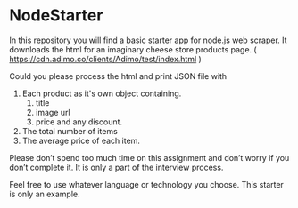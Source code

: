 # NodeStarter

In this repository you will find a basic starter app for node.js web scraper. It downloads the html for an imaginary cheese store products page. ( https://cdn.adimo.co/clients/Adimo/test/index.html )

Could you please process the html and print JSON file with

1. Each product as it's own object containing.
    1. title
    2. image url
    3. price and any discount. 
2. The total number of items
3. The average price of each item.

Please don’t spend too much time on this assignment and don’t worry if you don’t complete it. It is only a part of the interview process. 

Feel free to use whatever language or technology you choose. This starter is only an example. 